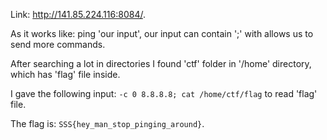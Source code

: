 Link: http://141.85.224.116:8084/.

As it works like: ping 'our input', our input can contain ';' with allows us to send more commands.

After searching a lot in directories I found 'ctf' folder in '/home' directory, which has 'flag' file inside.

I gave the following input: ```-c 0 8.8.8.8; cat /home/ctf/flag``` to read 'flag' file.

The flag is: ```SSS{hey_man_stop_pinging_around}```.